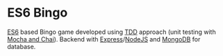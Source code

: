 # ES6 Bingo
[ES6](https://github.com/lukehoban/es6features) based Bingo game developed using [TDD](https://en.wikipedia.org/wiki/Test-driven_development) approach (unit testing with [Mocha and Chai](http://mochajs.org/)). Backend with [Express](https://expressjs.com/)/[NodeJS](https://nodejs.org/en/) and [MongoDB](https://www.mongodb.com/) for database.
